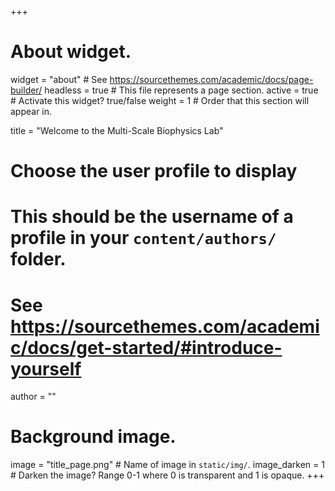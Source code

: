 +++
# About widget.
widget = "about"  # See https://sourcethemes.com/academic/docs/page-builder/
headless = true  # This file represents a page section.
active = true  # Activate this widget? true/false
weight = 1  # Order that this section will appear in.

title = "Welcome to the Multi-Scale Biophysics Lab"

# Choose the user profile to display
# This should be the username of a profile in your `content/authors/` folder.
# See https://sourcethemes.com/academic/docs/get-started/#introduce-yourself
author = ""

 # Background image.
image = "title_page.png"  # Name of image in `static/img/`.
image_darken = 1  # Darken the image? Range 0-1 where 0 is transparent and 1 is opaque.
+++

